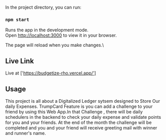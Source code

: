 
In the project directory, you can run:

### `npm start`

Runs the app in the development mode.\
Open [http://localhost:3000](http://localhost:3000) to view it in your browser.

The page will reload when you make changes.\

## Live Link

Live at ['https://budgetize-rho.vercel.app/']

## Usage
This project is all about a Digitalized Ledger sytsem designed to Store Our daily Expenses.
TrumpCard Feature is you can add a challenge to your friend by using this Web App.In that Challenge , there will be daily schedulers in the backend to check your daily expense and validate points for you and your friends.
At the end of the month the challenge will be completed and you and your friend will receive greeting mail with winner and runner's name.